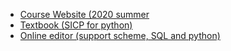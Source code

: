 * [Course Website (2020 summer](https://inst.eecs.berkeley.edu/~cs61a/su20/)
* [Textbook (SICP for python)](http://composingprograms.com/)
* [Online editor (support scheme, SQL and python)](https://code.cs61a.org/)